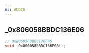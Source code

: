 ```yaml
---
ns: AUDIO
---
```

## _0x806058BBDC136E06

```c
// 0x806058BBDC136E06
void _0x806058BBDC136E06();
```


